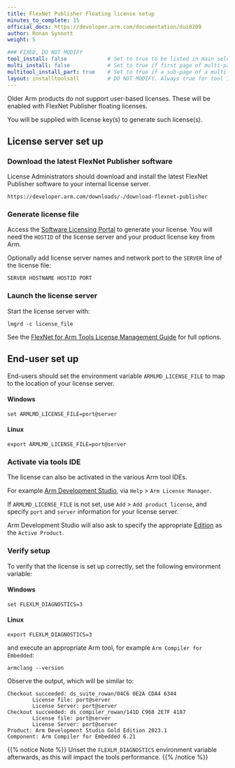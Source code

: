 ```yaml
---
title: FlexNet Publisher Floating license setup
minutes_to_complete: 15
official_docs: https://developer.arm.com/documentation/dui0209
author: Ronan Synnott
weight: 5

### FIXED, DO NOT MODIFY
tool_install: false             # Set to true to be listed in main selection page, else false
multi_install: false            # Set to true if first page of multi-page article, else false
multitool_install_part: true    # Set to true if a sub-page of a multi-page article, else false
layout: installtoolsall         # DO NOT MODIFY. Always true for tool install articles
---
```

Older Arm products do not support user-based licenses. These will be enabled with FlexNet Publisher floating licenses.

You will be supplied with license key(s) to generate such license(s).

## License server set up

### Download the latest FlexNet Publisher software

License Administrators should download and install the latest FlexNet Publisher software to your internal license server.
```url
https://developer.arm.com/downloads/-/download-flexnet-publisher
```
### Generate license file

Access the [Software Licensing Portal](https://developer.arm.com/support/licensing) to generate your license. You will need the `HOSTID` of the license server and your product license key from Arm.

Optionally add license server names and network port to the `SERVER` line of the license file:
```output
SERVER HOSTNAME HOSTID PORT
```
### Launch the license server

Start the license server with:
```command
lmgrd -c license_file
```
See the [FlexNet for Arm Tools License Management Guide](https://developer.arm.com/documentation/dui0209) for full options.


## End-user set up

End-users should set the environment variable `ARMLMD_LICENSE_FILE` to map to the location of your license server.

#### Windows
```console
set ARMLMD_LICENSE_FILE=port@server
```
#### Linux
```console
export ARMLMD_LICENSE_FILE=port@server
```

### Activate via tools IDE

The license can also be activated in the various Arm tool IDEs.

For example [Arm Development Studio](https://developer.arm.com/Tools%20and%20Software/Arm%20Development%20Studio), via `Help` > `Arm License Manager`.

If `ARMLMD_LICENSE_FILE` is not set, use `Add` > `Add product license`, and specify `port` and `server` information for your license server.

Arm Development Studio will also ask to specify the appropriate [Edition](https://developer.arm.com/Tools%20and%20Software/Arm%20Development%20Studio#Editions) as the `Active Product`.

### Verify setup

To verify that the license is set up correctly, set the following environment variable:

#### Windows
```console
set FLEXLM_DIAGNOSTICS=3
```
#### Linux
```console
export FLEXLM_DIAGNOSTICS=3
```

and execute an appropriate Arm tool, for example `Arm Compiler for Embedded`:
```command
armclang --version
```

Observe the output, which will be similar to:
```output
Checkout succeeded: ds_suite_rowan/04C6 0E2A CDA4 6344
        License file: port@server
        License Server: port@server
Checkout succeeded: ds_compiler_rowan/141D C968 2E7F 4187
        License file: port@server
        License Server: port@server
Product: Arm Development Studio Gold Edition 2023.1
Component: Arm Compiler for Embedded 6.21
```

{{% notice Note %}}
Unset the `FLEXLM_DIAGNOSTICS` environment variable afterwards, as this will impact the tools performance.
{{% /notice %}}
